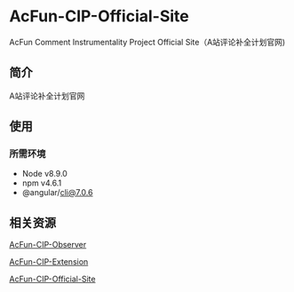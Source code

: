 # AcFun-CIP-Official-Site
AcFun Comment Instrumentality Project Official Site（A站评论补全计划官网)

## 简介
A站评论补全计划官网

## 使用
### 所需环境
- Node v8.9.0
- npm v4.6.1
- @angular/cli@7.0.6
## 相关资源
[AcFun-CIP-Observer](https://github.com/SimonTart/AcFun-CIP-Observer)

[AcFun-CIP-Extension](https://github.com/SimonTart/AcFun-CIP-Extension)

[AcFun-CIP-Official-Site](https://github.com/SimonTart/AcFun-CIP-Official-Site)
